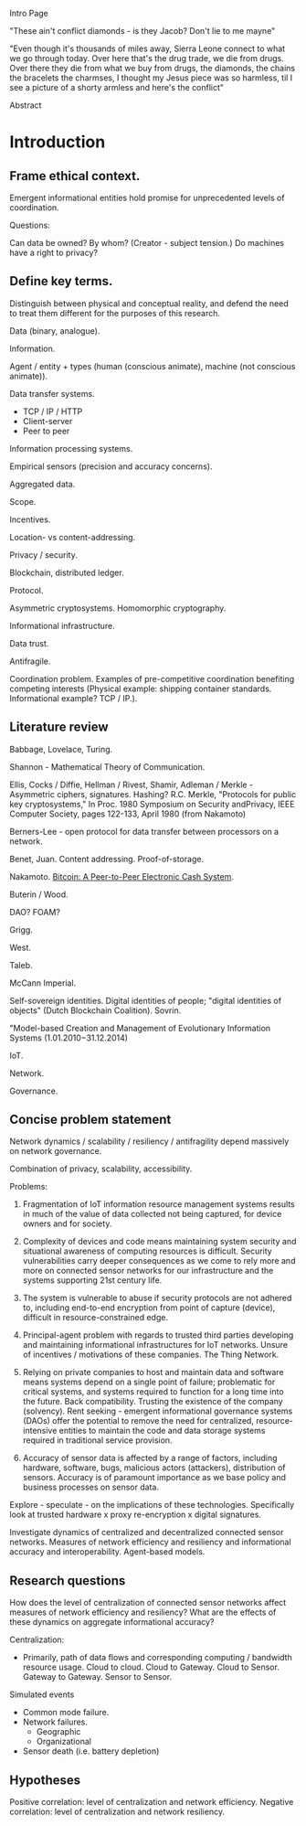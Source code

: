 Intro Page

"These ain't conflict diamonds -
is they Jacob? Don't lie to me mayne"

"Even though it's thousands of miles away,
Sierra Leone connect to what we go through today.
Over here that's the drug trade, we die from drugs.
Over there they die from what we buy from drugs,
the diamonds, the chains the bracelets the charmses,
I thought my Jesus piece was so harmless,
til I see a picture of a shorty armless
and here's the conflict"


Abstract



# Introduction

## Frame ethical context.

Emergent informational entities hold promise for unprecedented levels of coordination.

Questions:

Can data be owned? By whom? (Creator - subject tension.)
Do machines have a right to privacy?


## Define key terms.



Distinguish between physical and conceptual reality, and defend the need to treat them different for the purposes of this research.

Data (binary, analogue).

Information.

Agent / entity + types (human (conscious animate), machine (not conscious animate)).

Data transfer systems.
- TCP / IP / HTTP
- Client-server
- Peer to peer

Information processing systems.

Empirical sensors (precision and accuracy concerns).

Aggregated data.

Scope.

Incentives.

Location- vs content-addressing.

Privacy / security.

Blockchain, distributed ledger.

Protocol.

Asymmetric cryptosystems. Homomorphic cryptography.

Informational infrastructure.

Data trust.

Antifragile.

Coordination problem. Examples of pre-competitive coordination benefiting competing interests (Physical example: shipping container standards. Informational example? TCP / IP.).


## Literature review

Babbage, Lovelace, Turing.

Shannon - Mathematical Theory of Communication.

Ellis, Cocks / Diffie, Hellman / Rivest, Shamir, Adleman / Merkle - Asymmetric ciphers, signatures.
  Hashing?
  R.C. Merkle, "Protocols for public key cryptosystems," In Proc. 1980 Symposium on Security andPrivacy, IEEE Computer Society, pages 122-133, April 1980 (from Nakamoto)

Berners-Lee - open protocol for data transfer between processors on a network.

Benet, Juan. Content addressing. Proof-of-storage.

Nakamoto. [Bitcoin: A Peer-to-Peer Electronic Cash System](https://bitcoin.org/bitcoin.pdf).

Buterin / Wood.

DAO? FOAM?

Grigg.

West.

Taleb.

McCann Imperial.

Self-sovereign identities.  Digital identities of people; "digital identities of objects" (Dutch Blockchain Coalition). Sovrin.

"Model-based Creation and Management of Evolutionary Information Systems (1.01.2010−31.12.2014)

IoT.

Network.

Governance.


## Concise problem statement

Network dynamics / scalability / resiliency / antifragility depend massively on network governance.

Combination of privacy, scalability, accessibility.

Problems:

1. Fragmentation of IoT information resource management systems results in much of the value of data collected not being captured, for device owners and for society.

2. Complexity of devices and code means maintaining system security and situational awareness of computing resources is difficult. Security vulnerabilities carry deeper consequences as we come to rely more and more on connected sensor networks for our infrastructure and the systems supporting 21st century life.

3. The system is vulnerable to abuse if security protocols are not adhered to, including end-to-end encryption from point of capture (device), difficult in resource-constrained edge.

4. Principal-agent problem with regards to trusted third parties developing and maintaining informational infrastructures for IoT networks. Unsure of incentives / motivations of these companies. The Thing Network.

5. Relying on private companies to host and maintain data and software means systems depend on a single point of failure; problematic for critical systems, and systems required to function for a long time into the future. Back compatibility. Trusting the existence of the company (solvency). Rent seeking - emergent informational governance systems (DAOs) offer the potential to remove the need for centralized, resource-intensive entities to maintain the code and data storage systems required in traditional service provision.

6. Accuracy of sensor data is affected by a range of factors, including hardware, software, bugs, malicious actors (attackers), distribution of sensors. Accuracy is of paramount importance as we base policy and business processes on sensor data.



Explore - speculate - on the implications of these technologies. Specifically look at trusted hardware x proxy re-encryption x digital signatures.

Investigate dynamics of centralized and decentralized connected sensor networks. Measures of network efficiency and resiliency and informational accuracy and interoperability. Agent-based models.



## Research questions

How does the level of centralization of connected sensor networks affect measures of network efficiency and resiliency? What are the effects of these dynamics on aggregate informational accuracy? 

Centralization:
- Primarily, path of data flows and corresponding computing / bandwidth resource usage. Cloud to cloud. Cloud to Gateway. Cloud to Sensor. Gateway to Gateway. Sensor to Sensor.

Simulated events
-  Common mode failure.
- Network failures.
  - Geographic
  - Organizational
- Sensor death (i.e. battery depletion)




## Hypotheses

Positive correlation: level of centralization and network efficiency.
Negative correlation: level of centralization and network resiliency.
